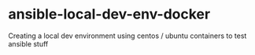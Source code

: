 # ansible-local-dev-env-docker
Creating a local dev environment using centos / ubuntu containers to test ansible stuff
